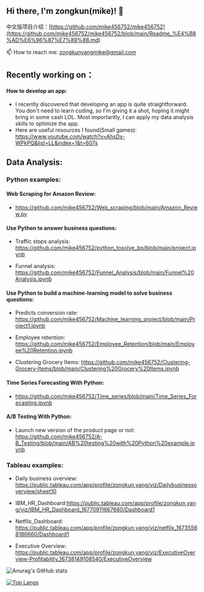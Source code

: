 ## Hi there, I'm zongkun(mike)! 👋 
中文版项目介绍：[https://github.com/mike456752/mike456752](https://github.com/mike456752/mike456752/blob/main/Readme_%E4%B8%AD%E6%96%87%E7%89%88.md)

📫 How to reach me: zongkunyangmike@gmail.com

## Recently working on：
####  How to develop an app: 
- I recently discovered that developing an app is quite straightforward. You don't need to learn coding, so I'm giving it a shot, hoping it might bring in some cash LOL. Most importantly, I can apply my data analysis skills to optimize the app.
- Here are useful resources I found(Small games): https://www.youtube.com/watch?v=AhsDx-WPkPQ&list=LL&index=1&t=607s



## Data Analysis:

### Python examples:

#### Web Scraping for Amazon Review:
- https://github.com/mike456752/Web_scraping/blob/main/Amazon_Review.py

#### Use Python to answer business questions: 
- Traffic stops analysis: https://github.com/mike456752/python_tosolve_bp/blob/main/project.ipynb

- Funnel analysis: https://github.com/mike456752/Funnel_Analysis/blob/main/Funnel%20Analysis.ipynb

#### Use Python to build a machine-learning model to solve business questions: 
- Predicts conversion rate: https://github.com/mike456752/Machine_learning_project/blob/main/Project1.ipynb

- Employee retention: https://github.com/mike456752/Employee_Retention/blob/main/Employee%20Retention.ipynb
  
- Clustering Grocery Items: https://github.com/mike456752/Clustering-Grocery-Items/blob/main/Clustering%20Grocery%20Items.ipynb

#### Time Series Forecasting With Python:
- https://github.com/mike456752/Time_series/blob/main/Time_Series_Forecasting.ipynb

#### A/B Testing With Python:

- Launch new version of the product page or not: https://github.com/mike456752/A-B_Testing/blob/main/AB%20testing%20with%20Python%20example.ipynb

### Tableau examples:

- Daily business overview: https://public.tableau.com/app/profile/zongkun.yang/viz/Dailybusinessoverview/sheet10

- IBM_HR_Dashboard:https://public.tableau.com/app/profile/zongkun.yang/viz/IBM_HR_Dashboard_16770911667660/Dashboard1

- Netfilx_Dashboard: https://public.tableau.com/app/profile/zongkun.yang/viz/netfilx_16735568186660/Dashboard1

- Executive Overview: https://public.tableau.com/app/profile/zongkun.yang/viz/ExecutiveOverview-Profitability_16738149108540/ExecutiveOverview

![Anurag's GitHub stats](https://github-readme-stats.vercel.app/api?username=mike456752&show_icons=true&theme=radical)

[![Top Langs](https://github-readme-stats.vercel.app/api/top-langs/?username=mike456752&layout=compact)](https://github.com/anuraghazra/github-readme-stats)
